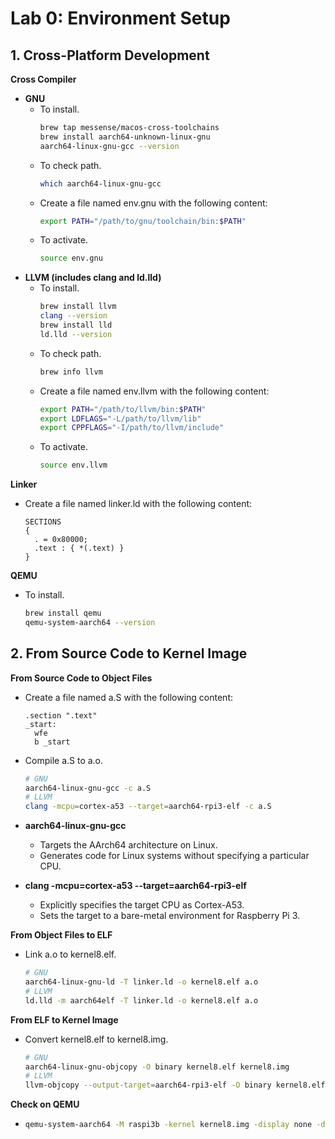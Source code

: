 # Lab 0: Environment Setup

## 1. Cross-Platform Development

**Cross Compiler**

- **GNU**
  - To install.
    ```bash
    brew tap messense/macos-cross-toolchains
    brew install aarch64-unknown-linux-gnu
    aarch64-linux-gnu-gcc --version
    ```
  - To check path.
    ```bash
    which aarch64-linux-gnu-gcc
    ```
  - Create a file named env.gnu with the following content:
    ```bash
    export PATH="/path/to/gnu/toolchain/bin:$PATH"
    ```
  - To activate.
    ```bash
    source env.gnu
    ```    
- **LLVM (includes clang and ld.lld)**
  - To install.
    ```bash
    brew install llvm
    clang --version
    brew install lld
    ld.lld --version
    ```
  - To check path.
    ```bash
    brew info llvm
    ```
  - Create a file named env.llvm with the following content:
    ```bash
    export PATH="/path/to/llvm/bin:$PATH"
    export LDFLAGS="-L/path/to/llvm/lib"
    export CPPFLAGS="-I/path/to/llvm/include"
    ```
  - To activate.
    ```bash
    source env.llvm
    ```

**Linker**

- Create a file named linker.ld with the following content:
  ```
  SECTIONS
  {
    . = 0x80000;
    .text : { *(.text) }
  }
  ```

**QEMU**

- To install.
  ```bash
  brew install qemu
  qemu-system-aarch64 --version
  ```
  
## 2. From Source Code to Kernel Image

**From Source Code to Object Files**

- Create a file named a.S with the following content:
  ```
  .section ".text"
  _start:
    wfe
    b _start
  ```
- Compile a.S to a.o.
  ```bash
  # GNU
  aarch64-linux-gnu-gcc -c a.S
  # LLVM
  clang -mcpu=cortex-a53 --target=aarch64-rpi3-elf -c a.S
  ```

- **aarch64-linux-gnu-gcc**  
  - Targets the AArch64 architecture on Linux.
  - Generates code for Linux systems without specifying a particular CPU.

- **clang -mcpu=cortex-a53 --target=aarch64-rpi3-elf**  
  - Explicitly specifies the target CPU as Cortex-A53.
  - Sets the target to a bare-metal environment for Raspberry Pi 3.

**From Object Files to ELF**

- Link a.o to kernel8.elf.
  ```bash
  # GNU
  aarch64-linux-gnu-ld -T linker.ld -o kernel8.elf a.o
  # LLVM
  ld.lld -m aarch64elf -T linker.ld -o kernel8.elf a.o
  ```

**From ELF to Kernel Image**

- Convert kernel8.elf to kernel8.img.
  ```bash
  # GNU
  aarch64-linux-gnu-objcopy -O binary kernel8.elf kernel8.img
  # LLVM
  llvm-objcopy --output-target=aarch64-rpi3-elf -O binary kernel8.elf kernel8.img
  ```
  
**Check on QEMU**

-
  ```bash
  qemu-system-aarch64 -M raspi3b -kernel kernel8.img -display none -d in_asm
  ```
